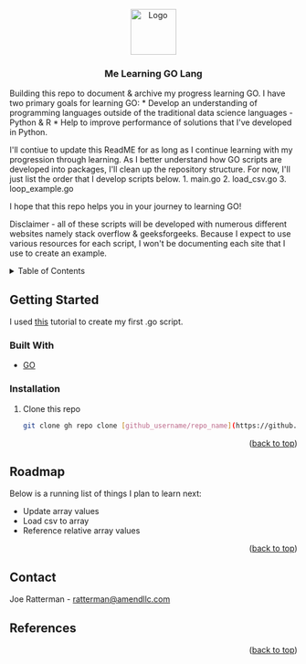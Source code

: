 <div id="top"></div>

<!-- PROJECT LOGO -->
<br />
<div align="center">
  <a href="https://github.com/github_username/repo_name">
    <img src="images/logo.png" alt="Logo" width="80" height="80">
  </a>
</div>

<h3 align="center">Me Learning GO Lang</h3>

Building this repo to document & archive my progress learning GO. I have two primary goals for learning GO: 
    * Develop an understanding of programming languages outside of the traditional data science languages - Python & R
    * Help to improve performance of solutions that I've developed in Python. 

I'll contiue to update this ReadME for as long as I continue learning with my progression through learning. As I better understand how GO scripts are developed into packages, I'll clean up the repository structure. For now, I'll just list the order that I develop scripts below. 
    1. main.go
    2. load_csv.go
    3. loop_example.go

I hope that this repo helps you in your journey to learning GO!

Disclaimer - all of these scripts will be developed with numerous different websites namely stack overflow & geeksforgeeks. Because I expect to use various resources for each script, I won't be documenting each site that I use to create an example. 


<!-- TABLE OF CONTENTS -->
<details>
  <summary>Table of Contents</summary>
  <ol>
    <li>
      <a href="#about-the-project">About The Project</a>
      <ul>
        <li><a href="#built-with">Built With</a></li>
      </ul>
    </li>
    <li>
      <a href="#getting-started">Getting Started</a>
      <ul>
        <li><a href="#prerequisites">Prerequisites</a></li>
        <li><a href="#installation">Installation</a></li>
        <li><a href="#configuration">Configuration</a></li>
      </ul>
    </li>
    <li><a href="#usage">Usage</a></li>
    <li><a href="#roadmap">Roadmap</a></li>
    <li><a href="#contact">Contact</a></li>
  </ol>
</details>



<!-- GETTING STARTED -->
## Getting Started

I used [this](https://www.digitalocean.com/community/tutorials/how-to-use-go-modules) tutorial to create my first .go script. 

### Built With

* [GO](https://go.dev/ref/mod)

### Installation

1. Clone this repo
   ```sh
   git clone gh repo clone [github_username/repo_name](https://github.com/JoeRatterman-AMEND/learning-go-lang)
   ```

<p align="right">(<a href="#top">back to top</a>)</p>


<!-- ROADMAP -->
## Roadmap

Below is a running list of things I plan to learn next:

- Update array values
- Load csv to array
- Reference relative array values


<p align="right">(<a href="#top">back to top</a>)</p>

<!-- CONTACT -->
## Contact

Joe Ratterman - ratterman@amendllc.com

<!-- MARKDOWN LINKS & IMAGES -->
## References
[company-logo]: images/logo.png

<p align="right">(<a href="#top">back to top</a>)</p>

